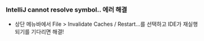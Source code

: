 ### IntelliJ cannot resolve symbol.. 에러 해결
- 상단 메뉴바에서 File > Invalidate Caches / Restart…를 선택하고 IDE가 재실행되기를 기다리면 해결!